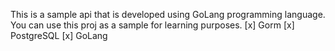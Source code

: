 This is a sample api that is developed using GoLang programming language. You can use this proj as a sample for learning purposes.
[x] Gorm
[x] PostgreSQL
[x] GoLang


